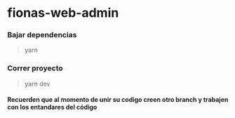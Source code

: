 # fionas-web-admin

### Bajar dependencias
> yarn
### Correr proyecto
> yarn dev

#### Recuerden que al momento de unir su codigo creen otro branch y trabajen con los entandares del código 
